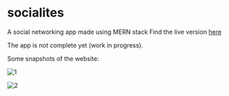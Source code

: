 # socialites
A social networking app made using MERN stack
Find the live version [here](https://socialites-karthikey.herokuapp.com/)

The app is not complete yet (work in progress).

Some snapshots of the website:

![1](https://user-images.githubusercontent.com/66271249/102230950-75e80300-3f13-11eb-8e1a-6c368096fb5b.PNG)

![2](https://user-images.githubusercontent.com/66271249/102230954-77193000-3f13-11eb-8a2b-3e12ec2fe091.PNG)


